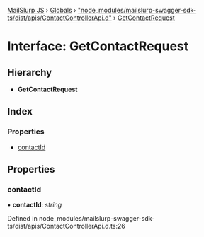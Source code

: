 [MailSlurp JS](../README.md) › [Globals](../globals.md) › ["node_modules/mailslurp-swagger-sdk-ts/dist/apis/ContactControllerApi.d"](../modules/_node_modules_mailslurp_swagger_sdk_ts_dist_apis_contactcontrollerapi_d_.md) › [GetContactRequest](_node_modules_mailslurp_swagger_sdk_ts_dist_apis_contactcontrollerapi_d_.getcontactrequest.md)

# Interface: GetContactRequest

## Hierarchy

* **GetContactRequest**

## Index

### Properties

* [contactId](_node_modules_mailslurp_swagger_sdk_ts_dist_apis_contactcontrollerapi_d_.getcontactrequest.md#contactid)

## Properties

###  contactId

• **contactId**: *string*

Defined in node_modules/mailslurp-swagger-sdk-ts/dist/apis/ContactControllerApi.d.ts:26
